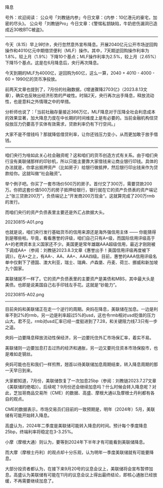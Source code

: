 
降息

号外：欢迎阅读：
公众号「刘教链内参」今日文章：《内参：10亿港元的豪宅，加密的尽头》。
公众号「刘教链Pro」今日文章：《警惕私钥缺陷，牛奶悲伤漏洞已造成近30枚BTC被盗》。

* * *

今天（8.15）早上9时许，央行忽然意外宣布降息。开展2040亿元公开市场逆回购操作和4010亿元中期借贷便利（MLF）操作。其中，7天期逆回购操作利率为1.8%，较上月（1.9%）下降10个基点；MLF操作利率为2.5%，较上月（2.65%）下降15个基点。这是在6月降息后，央行再次降息。

今天到期的MLF为4000亿，逆回购为60亿，这么一算，2040 + 4010 - 4000 - 60 = 1990亿的货币净投放。

前两天文章也提到了，7月份的社融数据，《增速骤降2703亿》（2023.8.13文章），确实也反映出经济形势的严峻性。时隔2天，央行再次出手降息，释放流动性，也是意料之外情理之中的举措。

分析师也说了：「当前社融存量接近366万亿，MLF降息对于压降全社会利息成本的效果显著，加大降息力度在中长期的时间维度上是有必要的。当前金融机构信贷投放压力仍要高于实体有效需求，贷款利率仍有下行空间。」

大家不是不借钱吗？那就降低借贷利率，让你还钱压力变小，从而更加敢于放手借钱。

* * *

咱们央行为啥如此关心社会融资呢？这和咱们的货币创造方式有关系。由于咱们央行没有美联储那样的印钞机，所以只能主要靠大家借钱来让商业银行印钱。具体的办法就是，你拿出抵押资产（比如房子）给银行做抵押，然后银行印出钱来作为贷款给你。这就叫做“社会融资”。

举个例子吧。你买了一套市场价500万的房子。首付交了300万，需要贷款200万。你把这套价值500万的房子抵押给银行，银行就在它的资产负债表的资产端记上“张三贷款200万”，负债端记上“开发商200万现金”。这就算完成了200万rmb的发行。

而咱们央行的资产负债表里主要还是外汇占款据大头。

20230815-A01.png

也就是说，咱们央行发行基础货币的信用来源还是海外强信用主体 —— 你能猜得到是哪些啦。毕竟，看看惠誉的评级，咱们自己只有A+级，而国际信用评级高于A+的老牌资本主义国家还不少。美国更是常年雄踞AAA超级信用，最近才刚刚被下调成AA+（参阅：刘教链2023.8.3文章《惠誉出手！美国信用评级再度被下调》）。在A+之上，有AA-、AA、AA+、AAA四级。目前，惠誉的AAA信用评级名单中仅剩下了德国、澳大利亚，瑞士、瑞典、卢森堡、丹麦、荷兰、挪威和新加坡九个国家。

美联储就不一样了。它的资产负债表里的主要资产是美债和MBS，其中最大头是美债。也即是说美国自己右手印钱左手花。这就是“钞能力”。

20230815-A02.png

* * *

目前央妈和美联储正在走一个逆行的周期。央妈在降息，美联储在加息。一边是利率不到2%的rmb，另一边是利率超过5%的usd，这也令rmb相对usd贬值的压力山大。君不见，rmb对usd汇率已经一度挺进到了7.28，和关键阻力线7.3只有一步之遥。

央妈一边要降息释放流动性保经济，另一边要托住外汇市场保汇率，着实不易。

美联储则一边要加息打击过热的经济和通胀，另一边又要托住资本市场保股市，也是难如走钢丝。

央妈可能也在和我们一样煎熬，翘首以待美联储加息周期结束，转入降息周期的那一天早日到来。

大家都知道，7月份，美联储恢复了一次加息25bp（参阅：刘教链2023.7.27文章《美联储的绝唱》）。后续呢？9月份还会继续加息吗？什么时候会转入降息呢？对此，芝加哥商品交易所（CME）的数据、高盛、摩根大通以及摩根士丹利都有各自的观点。

CME的数据表示，市场交易员们目前的一致预期是，明年（2024年）5月，美联储有可能开始转入降息。

高盛认为，2024年二季度是美联储可能转入降息的时间。预计每个季度降息25bp，终端利率将稳定在3-3.25%。

小摩（摩根大通）则认为，要等到2024年下半年才有可能看到美联储降息。

而大摩（摩根士丹利）的观点却十分乐观，认为明年一季度美联储就有可能要降息。

大部分投资者都认为，在接下来9月20号的议息会议上，美联储将会宣布暂停加息。高盛认为美联储有可能在11月的议息会议上得出最终结论，即核心通胀已经放缓，不再需要继续加息了。

